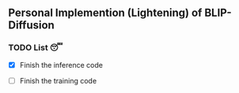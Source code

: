 ## Personal Implemention (Lightening) of BLIP-Diffusion

### TODO List :sleeping:

- [x] Finish the inference code
- [ ] Finish the training code

